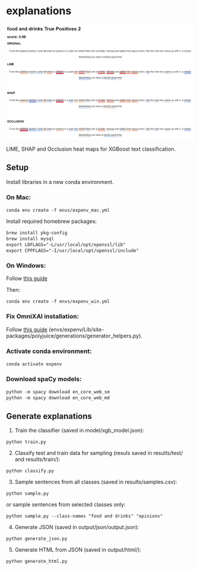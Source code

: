 # explanations

![Screenshot of the heatmaps](readme_screenshot.png)

LIME, SHAP and Occlusion heat maps for XGBoost text classification.

## Setup

Install libraries in a new conda environment. 

### On Mac:

```
conda env create -f envs/expenv_mac.yml
```

Install required homebrew packages:
```
brew install pkg-config
brew install mysql
export LDFLAGS="-L/usr/local/opt/openssl/lib"
export CPPFLAGS="-I/usr/local/opt/openssl/include"
```

### On Windows:
Follow [this guide](https://stackoverflow.com/questions/73969269/error-could-not-build-wheels-for-hnswlib-which-is-required-to-install-pyprojec)

Then:

```
conda env create -f envs/expenv_win.yml
```
### Fix OmniXAI installation:
Follow [this guide](https://github.com/tongshuangwu/polyjuice/issues/12#issuecomment-1665358584) (envs/expenv/Lib/site-packages/polyjuice/generations/generator_helpers.py).

### Activate conda environment:

```
conda activate expenv
```

### Download spaCy models:
```
python -m spacy download en_core_web_sm
python -m spacy download en_core_web_md
```

## Generate explanations

1. Train the classifier (saved in model/xgb_model.json):
```
python train.py
```
2. Classify test and train data for sampling (resuls saved in results/test/ and results/train/):
```
python classify.py
```

3. Sample sentences from all classes (saved in results/samples.csv):
```
python sample.py
```
or sample sentences from selected classes only:
```
python sample.py --class-names "food and drinks" "opinions"
```

4. Generate JSON (saved in output/json/output.json):

```
python generate_json.py
```

5. Generate HTML from JSON (saved in output/html/):
```
python generate_html.py
```
